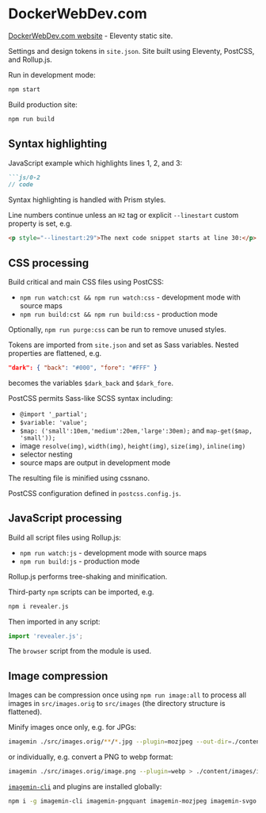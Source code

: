 # DockerWebDev.com

[DockerWebDev.com website](https://dockerwebdev.com/) - Eleventy static site.

Settings and design tokens in `site.json`. Site built using Eleventy, PostCSS, and Rollup.js.

Run in development mode:

```sh
npm start
```

Build production site:

```sh
npm run build
```

## Syntax highlighting

JavaScript example which highlights lines 1, 2, and 3:

```md
```js/0-2
// code
```

Syntax highlighting is handled with Prism styles.

Line numbers continue unless an `H2` tag or explicit `--linestart` custom property is set, e.g.

```html
<p style="--linestart:29">The next code snippet starts at line 30:</p>
```


## CSS processing

Build critical and main CSS files using PostCSS:

* `npm run watch:cst && npm run watch:css` - development mode with source maps
* `npm run build:cst && npm run build:css` - production mode

Optionally, `npm run purge:css` can be run to remove unused styles.

Tokens are imported from `site.json` and set as Sass variables. Nested properties are flattened, e.g.

```json
"dark": { "back": "#000", "fore": "#FFF" }
```

becomes the variables `$dark_back` and `$dark_fore`.

PostCSS permits Sass-like SCSS syntax including:

* `@import '_partial';`
* `$variable: 'value';`
* `$map: ('small':10em,'medium':20em,'large':30em);` and `map-get($map, 'small'));`
* image `resolve(img)`, `width(img)`, `height(img)`, `size(img)`, `inline(img)`
* selector nesting
* source maps are output in development mode

The resulting file is minified using cssnano.

PostCSS configuration defined in `postcss.config.js`.


## JavaScript processing

Build all script files using Rollup.js:

* `npm run watch:js` - development mode with source maps
* `npm run build:js` - production mode

Rollup.js performs tree-shaking and minification.

Third-party `npm` scripts can be imported, e.g.

```sh
npm i revealer.js
```

Then imported in any script:

```js
import 'revealer.js';
```

The `browser` script from the module is used.


## Image compression

Images can be compression once using `npm run image:all` to process all images in `src/images.orig` to `src/images` (the directory structure is flattened).

Minify images once only, e.g. for JPGs:

```sh
imagemin ./src/images.orig/**/*.jpg --plugin=mozjpeg --out-dir=./content/images
```

or individually, e.g. convert a PNG to webp format:

```sh
imagemin ./src/images.orig/image.png --plugin=webp > ./content/images/image.webp
```

[`imagemin-cli`](https://www.npmjs.com/package/imagemin-cli) and plugins are installed globally:

```sh
npm i -g imagemin-cli imagemin-pngquant imagemin-mozjpeg imagemin-svgo imagemin-webp
```
